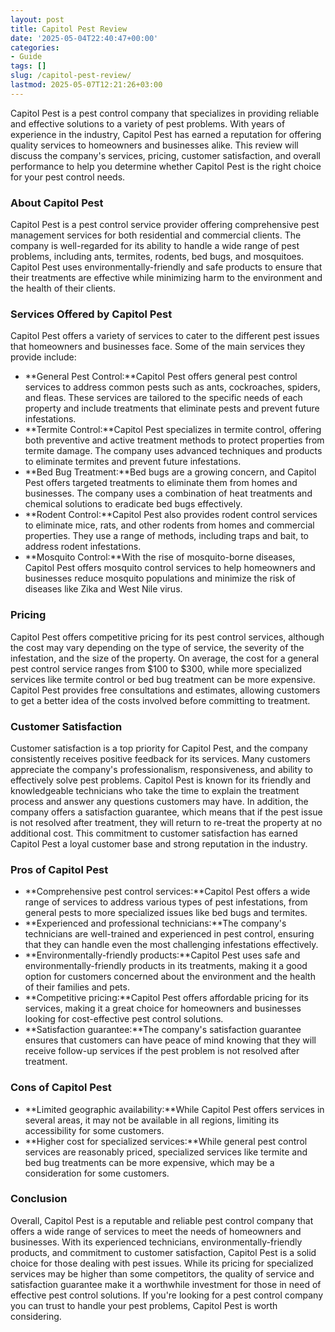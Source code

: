 ```yaml
---
layout: post
title: Capitol Pest Review
date: '2025-05-04T22:40:47+00:00'
categories:
- Guide
tags: []
slug: /capitol-pest-review/
lastmod: 2025-05-07T12:21:26+03:00
---
```


Capitol Pest is a pest control company that specializes in providing reliable and effective solutions to a variety of pest problems. With years of experience in the industry, Capitol Pest has earned a reputation for offering quality services to homeowners and businesses alike. This review will discuss the company's services, pricing, customer satisfaction, and overall performance to help you determine whether Capitol Pest is the right choice for your pest control needs.
### About Capitol Pest
Capitol Pest is a pest control service provider offering comprehensive pest management services for both residential and commercial clients. The company is well-regarded for its ability to handle a wide range of pest problems, including ants, termites, rodents, bed bugs, and mosquitoes. Capitol Pest uses environmentally-friendly and safe products to ensure that their treatments are effective while minimizing harm to the environment and the health of their clients.
### Services Offered by Capitol Pest
Capitol Pest offers a variety of services to cater to the different pest issues that homeowners and businesses face. Some of the main services they provide include:
- **General Pest Control:**Capitol Pest offers general pest control services to address common pests such as ants, cockroaches, spiders, and fleas. These services are tailored to the specific needs of each property and include treatments that eliminate pests and prevent future infestations.
- **Termite Control:**Capitol Pest specializes in termite control, offering both preventive and active treatment methods to protect properties from termite damage. The company uses advanced techniques and products to eliminate termites and prevent future infestations.
- **Bed Bug Treatment:**Bed bugs are a growing concern, and Capitol Pest offers targeted treatments to eliminate them from homes and businesses. The company uses a combination of heat treatments and chemical solutions to eradicate bed bugs effectively.
- **Rodent Control:**Capitol Pest also provides rodent control services to eliminate mice, rats, and other rodents from homes and commercial properties. They use a range of methods, including traps and bait, to address rodent infestations.
- **Mosquito Control:**With the rise of mosquito-borne diseases, Capitol Pest offers mosquito control services to help homeowners and businesses reduce mosquito populations and minimize the risk of diseases like Zika and West Nile virus.
### Pricing
Capitol Pest offers competitive pricing for its pest control services, although the cost may vary depending on the type of service, the severity of the infestation, and the size of the property. On average, the cost for a general pest control service ranges from $100 to $300, while more specialized services like termite control or bed bug treatment can be more expensive. Capitol Pest provides free consultations and estimates, allowing customers to get a better idea of the costs involved before committing to treatment.
### Customer Satisfaction
Customer satisfaction is a top priority for Capitol Pest, and the company consistently receives positive feedback for its services. Many customers appreciate the company's professionalism, responsiveness, and ability to effectively solve pest problems. Capitol Pest is known for its friendly and knowledgeable technicians who take the time to explain the treatment process and answer any questions customers may have.
In addition, the company offers a satisfaction guarantee, which means that if the pest issue is not resolved after treatment, they will return to re-treat the property at no additional cost. This commitment to customer satisfaction has earned Capitol Pest a loyal customer base and strong reputation in the industry.
### Pros of Capitol Pest
- **Comprehensive pest control services:**Capitol Pest offers a wide range of services to address various types of pest infestations, from general pests to more specialized issues like bed bugs and termites.
- **Experienced and professional technicians:**The company's technicians are well-trained and experienced in pest control, ensuring that they can handle even the most challenging infestations effectively.
- **Environmentally-friendly products:**Capitol Pest uses safe and environmentally-friendly products in its treatments, making it a good option for customers concerned about the environment and the health of their families and pets.
- **Competitive pricing:**Capitol Pest offers affordable pricing for its services, making it a great choice for homeowners and businesses looking for cost-effective pest control solutions.
- **Satisfaction guarantee:**The company's satisfaction guarantee ensures that customers can have peace of mind knowing that they will receive follow-up services if the pest problem is not resolved after treatment.
### Cons of Capitol Pest
- **Limited geographic availability:**While Capitol Pest offers services in several areas, it may not be available in all regions, limiting its accessibility for some customers.
- **Higher cost for specialized services:**While general pest control services are reasonably priced, specialized services like termite and bed bug treatments can be more expensive, which may be a consideration for some customers.
### Conclusion
Overall, Capitol Pest is a reputable and reliable pest control company that offers a wide range of services to meet the needs of homeowners and businesses. With its experienced technicians, environmentally-friendly products, and commitment to customer satisfaction, Capitol Pest is a solid choice for those dealing with pest issues. While its pricing for specialized services may be higher than some competitors, the quality of service and satisfaction guarantee make it a worthwhile investment for those in need of effective pest control solutions. If you're looking for a pest control company you can trust to handle your pest problems, Capitol Pest is worth considering.
